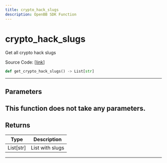 ```yaml
---
title: crypto_hack_slugs
description: OpenBB SDK Function
---
```


# crypto_hack_slugs

Get all crypto hack slugs

Source Code: [[link](https://github.com/OpenBB-finance/OpenBBTerminal/tree/main/openbb_terminal/cryptocurrency/overview/rekt_model.py#L182)]
```python
def get_crypto_hack_slugs() -> List[str]
```
---
## Parameters
This function does not take any parameters.
---
## Returns
| Type | Description |
| ---- | ----------- |
| List[str] | List with slugs |
---
